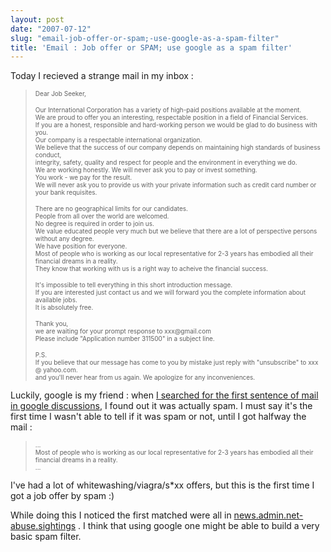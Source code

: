 ```yaml
---
layout: post
date: "2007-07-12"
slug: "email-job-offer-or-spam;-use-google-as-a-spam-filter"
title: 'Email : Job offer or SPAM; use google as a spam filter'
---
```


<p>
Today I recieved a strange mail in my inbox : 
</p>
<blockquote>
	<p>
	<font size="1">Dear Job Seeker,</font> 
	</p>
	<p>
	<font size="1">Our International Corporation has a variety of high-paid positions available at the moment.<br />
	We are proud to offer you an interesting, respectable position in a field of Financial Services.<br />
	If you are a honest, responsible and hard-working person we would be glad to do business with you.<br />
	Our company is a respectable international organization.<br />
	We believe that the success of our company depends on maintaining high standards of business conduct,<br />
	integrity, safety, quality and respect for people and the environment in everything we do.<br />
	We are working honestly. We will never ask you to pay or invest something.<br />
	You work - we pay for the result.<br />
	We will never ask you to provide us with your private information such as credit card number or your bank requisites.</font> 
	</p>
	<p>
	<font size="1">There are no geographical limits for our candidates.<br />
	People from all over the world are welcomed.<br />
	No degree is required in order to join us.<br />
	We value educated people very much but we believe that there are a lot of perspective persons without any degree.<br />
	We have position for everyone.<br />
	Most of people who is working as our local representative for 2-3 years has embodied all their financial dreams in a reality.<br />
	They know that working with us is a right way to acheive the financial success.</font> 
	</p>
	<p>
	<font size="1">It&#39;s impossible to tell everything in this short introduction message.<br />
	If you are interested just contact us and we will forward you the complete information about available jobs.<br />
	It is absolutely free.</font> 
	</p>
	<p>
	<font size="1">Thank you,<br />
	we are waiting for your prompt response to xxx@gmail.com<br />
	Please include &quot;Application number 311500&quot; in a subject line.</font> 
	</p>
	<p>
	<font size="1">P.S.<br />
	If you believe that our message has come to you by mistake just reply with &quot;unsubscribe&quot; to xxx @ yahoo.com.<br />
	and you&#39;ll never hear from us again. We apologize for any inconveniences.</font> 
	</p>
</blockquote>
<p>
Luckily, google is my friend : when <a href="https://groups.google.be/groups/search?hl=nl&amp;ie=UTF-8&amp;oe=UTF-8&amp;q=%22Our+International+Corporation+has+a+variety+of+high-paid+positions+available+at+the+moment.%22">I searched for the first sentence of mail in google discussions</a>, I found out it was actually spam. I must say it&#39;s the first time I wasn&#39;t able to tell if it was spam or not, until I got halfway the mail : 
</p>
<blockquote>
	<p>
	<font size="1">...<br />
	Most of people who is working as our local representative for 2-3 years has embodied all their financial dreams in a reality.<br />
	...</font> 
	</p>
</blockquote>
<p>
I&#39;ve had a lot of whitewashing/viagra/s*xx offers, but this is the first time I got a job offer by spam :) 
</p>
<p>
While doing this I noticed the first matched were all in <a href="https://groups.google.be/group/news.admin.net-abuse.sightings?lnk=sg&amp;hl=nl">news.admin.net-abuse.sightings</a> . I think&nbsp;that using google&nbsp;one might be able to build a very basic spam filter. 
</p>
